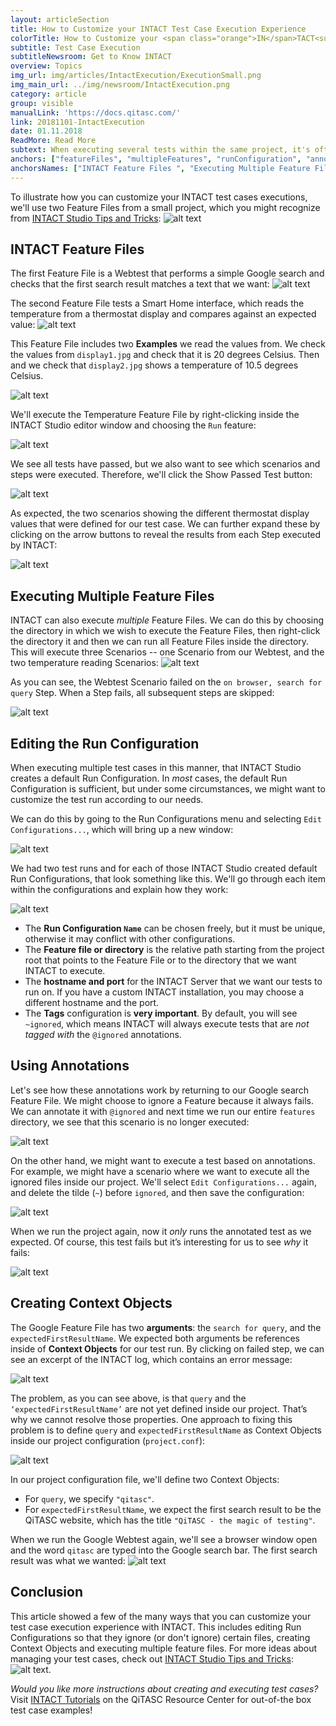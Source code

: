 ```yaml
---
layout: articleSection
title: How to Customize your INTACT Test Case Execution Experience
colorTitle: How to Customize your <span class="orange">IN</span>TACT<sup>®</sup> Test Case Execution Experience
subtitle: Test Case Execution
subtitleNewsroom: Get to Know INTACT
overview: Topics
img_url: img/articles/IntactExecution/ExecutionSmall.png
img_main_url: ../img/newsroom/IntactExecution.png
category: article
group: visible
manualLink: 'https://docs.qitasc.com/'
link: 20181101-IntactExecution
date: 01.11.2018
ReadMore: Read More
subtext: When executing several tests within the same project, it's often necessary to adapt them to changes that arise so that all tests are compatible with each other. INTACT Studio allows you to configure individual scenarios to prioritize test cases, ignore unwanted Scenarios and add custom Context Objects to make sure your tests run smoothly.
anchors: ["featureFiles", "multipleFeatures", "runConfiguration", "annotations", "contextObjects", "conclusion"]
anchorsNames: ["INTACT Feature Files ", "Executing Multiple Feature Files", "Editing the Run Configuration", "Using Annotations", "Creating Context Objects", "Conclusion"]
---
```


To illustrate how you can customize your INTACT test cases executions, we'll use two Feature Files from a small project, which you might recognize from [INTACT Studio Tips and Tricks](http://www.qitasc.com/articles/20181008-StudioTricks):
![alt text](/img/articles/IntactExecution/testProject.png)

## INTACT Feature Files <a name="featureFiles"></a>
The first Feature File is a Webtest that performs a simple Google search and checks that the first search result matches a text that we want:
![alt text](/img/articles/IntactExecution/googleFeatureFile.png)

The second Feature File tests a Smart Home interface, which reads the temperature from a thermostat display and compares against an expected value:
![alt text](/img/articles/IntactExecution/thermostatFeatureFile.png)

This Feature File includes two **Examples** we read the values from. We check the values from `display1.jpg` and check that it is 20 degrees Celsius. Then and we check that `display2.jpg` shows a temperature of 10.5 degrees Celsius.

![alt text](/img/articles/IntactExecution/thermoDisplays.png)

We'll execute the Temperature Feature File by right-clicking inside the INTACT Studio editor window and choosing the `Run` feature:

![alt text](/img/articles/IntactExecution/runTemperature.png)

We see all tests have passed, but we also want to see which scenarios and steps were executed. Therefore, we'll click the Show Passed Test button:

![alt text](/img/articles/IntactExecution/testsPassed.png)

As expected, the two scenarios showing the different thermostat display values that were defined for our test case. We can further expand these by clicking on the arrow buttons to reveal the results from each Step executed by INTACT:

![alt text](/img/articles/IntactExecution/testsPassed2.png)

## Executing Multiple Feature Files <a name="multipleFeatures"></a>
INTACT can also execute *multiple* Feature Files. We can do this by choosing the directory in which we wish to execute the Feature Files, then right-click the directory it and then we can run all Feature Files inside the directory. This will execute three Scenarios -- one Scenario from our Webtest, and the two temperature reading Scenarios:
![alt text](/img/articles/IntactExecution/runFeatures.png)

 As you can see, the Webtest Scenario failed on the `on browser, search for query` Step. When a Step fails, all subsequent steps are skipped:

![alt text](/img/articles/IntactExecution/runFeaturesResult.png)

## Editing the Run Configuration <a name="runConfiguration"></a>
When executing multiple test cases in this manner, that INTACT Studio creates a default Run Configuration. In *most* cases, the default Run Configuration is sufficient, but under some circumstances, we might want to customize the test run according to our needs.

We can do this by going to the Run Configurations menu and selecting `Edit Configurations...`, which will bring up a new window:

![alt text](/img/articles/IntactExecution/editConfigurations.png)

We had two test runs and for each of those INTACT Studio created default Run Configurations, that look something like this. We'll go through each item within the configurations and explain how they work:

![alt text](/img/articles/IntactExecution/defaultRunConfigurations.png)

* The **Run Configuration `Name`** can be chosen freely, but it must be unique, otherwise it may conflict with other configurations.
* The **Feature file or directory** is the relative path starting from the project root that points to the Feature File or to the directory that we want INTACT to execute.
* The **hostname and port** for the INTACT Server that we want our tests to run on. If you have a custom INTACT installation, you may choose a different hostname and the port.
* The **Tags** configuration is **very important**. By default, you will see `~ignored`, which means INTACT will always execute tests that are *not tagged with* the `@ignored` annotations.

## Using Annotations <a name="annotations"></a>

Let's see how these annotations work by returning to our Google search Feature File. We might choose to ignore a Feature because it always fails. We can annotate it with `@ignored` and next time we run our entire `features` directory, we see that this scenario is no longer executed:

![alt text](/img/articles/IntactExecution/runIgnored.png)

On the other hand, we might want to execute a test based on annotations. For example, we might have a scenario where we want to execute all the ignored files inside our project. We'll select `Edit Configurations...` again, and delete the tilde (`~`) before `ignored`, and then save the configuration:

![alt text](/img/articles/IntactExecution/removeTilde.png)

When we run the project again, now it *only* runs the annotated test as we expected. Of course, this test fails but it’s interesting for us to see *why* it fails:

![alt text](/img/articles/IntactExecution/runIgnored2.png)

## Creating Context Objects <a name="contextObjects"></a>
The Google Feature File has two **arguments**: the `search for query`, and the `expectedFirstResultName`. We expected both arguments be references inside of **Context Objects** for our test run. By clicking on failed step, we can see an excerpt of the INTACT log, which contains an error message:

![alt text](/img/articles/IntactExecution/unresolved.png)

The problem, as you can see above, is that `query` and the `‘expectedFirstResultName’` are not yet defined inside our project. That’s why we cannot resolve those properties. One approach to fixing this problem is to define `query` and `expectedFirstResultName` as Context Objects inside our project configuration (`project.conf`):

![alt text](/img/articles/IntactExecution/editProjectConf.png)

In our project configuration file, we'll define two Context Objects:
* For `query`, we specify `"qitasc"`.
* For `expectedFirstResultName`, we expect the first search result to be the QiTASC website, which has the title `"QiTASC - the magic of testing"`.

When we run the Google Webtest again, we'll see a browser window open and the word `qitasc` are typed into the Google search bar. The first search result was what we wanted:
![alt text](/img/articles/IntactExecution/webtestChrome.png)

## Conclusion <a name="conclusion"></a>
This article showed a few of the many ways that you can customize your test case execution experience with INTACT. This includes editing Run Configurations so that they ignore (or don't ignore) certain files, creating Context Objects and executing multiple feature files. For more ideas about managing your test cases, check out [INTACT Studio Tips and Tricks](http://www.qitasc.com/articles/20181008-StudioTricks):
![alt text](/img/articles/IntactExecution/testProject.png).

*Would you like more instructions about creating and executing test cases?* Visit [INTACT Tutorials](https://docs.qitasc.com/tutorials/) on the QiTASC Resource Center for out-of-the box test case examples!
